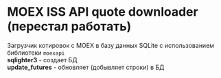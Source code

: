 # MOEX ISS API quote downloader (перестал работать)  

Загрузчик котировок с MOEX в базу данных SQLite с использованием библиотеки `moexapi`  
**sqlighter3** - создает БД  
**update_futures** - обновляет (добывляет строки) в БД  
